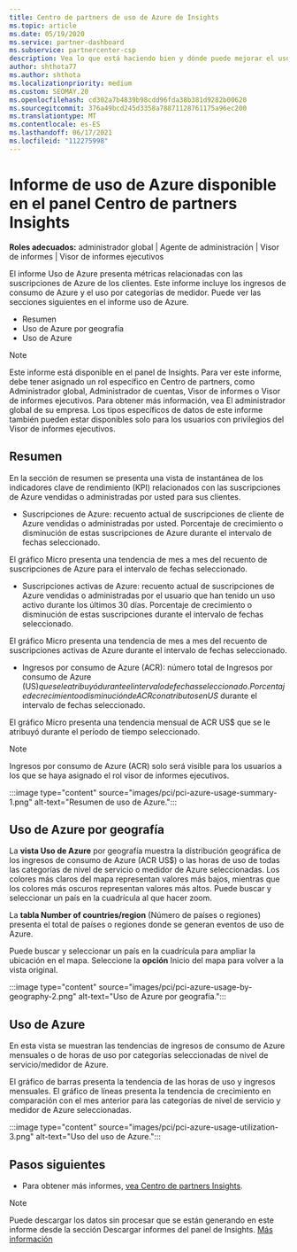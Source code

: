 ```yaml
---
title: Centro de partners de uso de Azure de Insights
ms.topic: article
ms.date: 05/19/2020
ms.service: partner-dashboard
ms.subservice: partnercenter-csp
description: Vea lo que está haciendo bien y dónde puede mejorar el uso de las suscripciones de Azure que vende o administra para sus clientes.
author: shthota77
ms.author: shthota
ms.localizationpriority: medium
ms.custom: SEOMAY.20
ms.openlocfilehash: cd302a7b4839b98cdd96fda38b381d9282b00620
ms.sourcegitcommit: 376a49bcd245d3358a78871128761175a96ec200
ms.translationtype: MT
ms.contentlocale: es-ES
ms.lasthandoff: 06/17/2021
ms.locfileid: "112275998"
---
```

# <a name="azure-usage-report-available-from-the-partner-center-insights-dashboard"></a>Informe de uso de Azure disponible en el panel Centro de partners Insights

**Roles adecuados:** administrador global | Agente de administración | Visor de informes | Visor de informes ejecutivos

El informe Uso de Azure presenta métricas relacionadas con las suscripciones de Azure de los clientes. Este informe incluye los ingresos de consumo de Azure y el uso por categorías de medidor. Puede ver las secciones siguientes en el informe uso de Azure.

- Resumen
- Uso de Azure por geografía
- Uso de Azure

 > [!NOTE]
 > Este informe está disponible en el panel de Insights. Para ver este informe, debe tener asignado un rol específico en Centro de partners, como Administrador global, Administrador de cuentas, Visor de informes o Visor de informes ejecutivos. Para obtener más información, vea El administrador global de su empresa. Los tipos específicos de datos de este informe también pueden estar disponibles solo para los usuarios con privilegios del Visor de informes ejecutivos.

## <a name="summary"></a>Resumen

En la sección de resumen se presenta una vista de instantánea de los indicadores clave de rendimiento (KPI) relacionados con las suscripciones de Azure vendidas o administradas por usted para sus clientes.  

- Suscripciones de Azure: recuento actual de suscripciones de cliente de Azure vendidas o administradas por usted.
Porcentaje de crecimiento o disminución de estas suscripciones de Azure durante el intervalo de fechas seleccionado.

El gráfico Micro presenta una tendencia de mes a mes del recuento de suscripciones de Azure para el intervalo de fechas seleccionado.
- Suscripciones activas de Azure: recuento actual de suscripciones de Azure vendidas o administradas por el usuario que han tenido un uso activo durante los últimos 30 días.
Porcentaje de crecimiento o disminución de estas suscripciones durante el intervalo de fechas seleccionado.

El gráfico Micro presenta una tendencia de mes a mes del recuento de suscripciones activas de Azure durante el intervalo de fechas seleccionado.

- Ingresos por consumo de Azure (ACR): número total de Ingresos por consumo de Azure (US$) que se le atribuyó durante el intervalo de fechas seleccionado.
Porcentaje de crecimiento o disminución de ACR con atributos en US$ durante el intervalo de fechas seleccionado. 

El gráfico Micro presenta una tendencia mensual de ACR US$ que se le atribuyó durante el período de tiempo seleccionado.


> [!NOTE]
 > Ingresos por consumo de Azure (ACR) solo será visible para los usuarios a los que se haya asignado el rol visor de informes ejecutivos.

:::image type="content" source="images/pci/pci-azure-usage-summary-1.png" alt-text="Resumen de uso de Azure.":::

## <a name="azure-usage-by-geography"></a>Uso de Azure por geografía

La **vista Uso de Azure** por geografía muestra la distribución geográfica de los ingresos de consumo de Azure (ACR US$) o las horas de uso de todas las categorías de nivel de servicio o medidor de Azure seleccionadas. Los colores más claros del mapa representan valores más bajos, mientras que los colores más oscuros representan valores más altos. Puede buscar y seleccionar un país en la cuadrícula al que hacer zoom. 

La **tabla Number of countries/region** (Número de países o regiones) presenta el total de países o regiones donde se generan eventos de uso de Azure.

Puede buscar y seleccionar un país en la cuadrícula para ampliar la ubicación en el mapa. Seleccione la **opción** Inicio del mapa para volver a la vista original.

:::image type="content" source="images/pci/pci-azure-usage-by-geography-2.png" alt-text="Uso de Azure por geografía.":::

## <a name="azure-utilization"></a>Uso de Azure

En esta vista se muestran las tendencias de ingresos de consumo de Azure mensuales o de horas de uso por categorías seleccionadas de nivel de servicio/medidor de Azure. 

El gráfico de barras presenta la tendencia de las horas de uso y ingresos mensuales. El gráfico de líneas presenta la tendencia de crecimiento en comparación con el mes anterior para las categorías de nivel de servicio y medidor de Azure seleccionadas.

:::image type="content" source="images/pci/pci-azure-usage-utilization-3.png" alt-text="Uso del uso de Azure.":::

## <a name="next-steps"></a>Pasos siguientes

- Para obtener más informes, [vea Centro de partners Insights](partner-center-insights.md).

>[!NOTE] 
> Puede descargar los datos sin procesar que se están generando en este informe desde la sección Descargar informes del panel de Insights. [Más información](pci-download-reports.md) 
